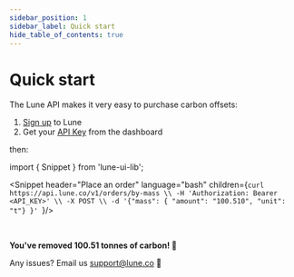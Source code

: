 ```yaml
---
sidebar_position: 1
sidebar_label: Quick start
hide_table_of_contents: true
---
```


# Quick start

The Lune API makes it very easy to purchase carbon offsets:

1. [Sign up](https://dashboard.lune.co/signup) to Lune
2. Get your [API Key](https://dashboard.lune.co/developers) from the dashboard

then:

import { Snippet } from 'lune-ui-lib';

<Snippet header="Place an order" language="bash" children={`curl https://api.lune.co/v1/orders/by-mass \\
  -H 'Authorization: Bearer <API_KEY>' \\
  -X POST \\
  -d '{"mass": { "amount": "100.510", "unit": "t"} }'
`}/>

<br />

**You've removed 100.51 tonnes of carbon! 🎉**


Any issues? Email us [support@lune.co](mailto:support@lune.co) 🙏

